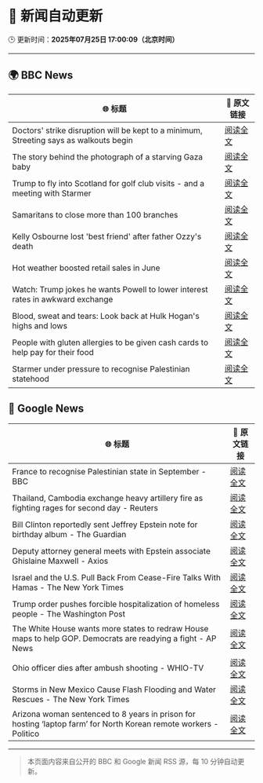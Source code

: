 # 🧠 新闻自动更新

🕒 更新时间：**2025年07月25日 17:00:09（北京时间）**

---

## 🌍 BBC News

| 🌐 标题 | 🔗 原文链接 |
|--------|-------------|
| Doctors' strike disruption will be kept to a minimum, Streeting says as walkouts begin | [阅读全文](https://www.bbc.com/news/articles/c0epel8gd49o) |
| The story behind the photograph of a starving Gaza baby | [阅读全文](https://www.bbc.com/news/videos/czryry57x4do) |
| Trump to fly into Scotland for golf club visits - and a meeting with Starmer | [阅读全文](https://www.bbc.com/news/articles/cg4r4z2gx2qo) |
| Samaritans to close more than 100 branches | [阅读全文](https://www.bbc.com/news/articles/cm2l23ylv46o) |
| Kelly Osbourne lost 'best friend' after father Ozzy's death | [阅读全文](https://www.bbc.com/news/articles/cy7n7e6g6x1o) |
| Hot weather boosted retail sales in June | [阅读全文](https://www.bbc.com/news/articles/c3353der4evo) |
| Watch: Trump jokes he wants Powell to lower interest rates in awkward exchange | [阅读全文](https://www.bbc.com/news/videos/crl0l0xxrxeo) |
| Blood, sweat and tears: Look back at Hulk Hogan's highs and lows | [阅读全文](https://www.bbc.com/news/articles/c80p0ynk754o) |
| People with gluten allergies to be given cash cards to help pay for their food | [阅读全文](https://www.bbc.com/news/articles/c0l4d3g4p2do) |
| Starmer under pressure to recognise Palestinian statehood | [阅读全文](https://www.bbc.com/news/articles/cly2yky91lpo) |

## 📰 Google News

| 🌐 标题 | 🔗 原文链接 |
|--------|-------------|
| France to recognise Palestinian state in September - BBC | [阅读全文](https://news.google.com/rss/articles/CBMiWkFVX3lxTE9YZFlMRU0ycEhNYkpmdG8xYmtGcU4wN1ZFRXJ0ZnlJWkVQWFZhc3lNUTA4WkRQbWtiaXhaVldPM0Ffb1NJZ2E2blk5ZndFdFk4ZWx2RmNua1Q3UdIBX0FVX3lxTE9PZXBGeDRJdkxDM3p1WTB3OWxKZE1KWWFzaHhqTGdIbWluODRaRUtQaWIyZlQ1S2ZkTVU4NTd5enotSEN0LVRJRzB4Nm84ejVMNmVKWXlSaTBPWFVNanNN?oc=5) |
| Thailand, Cambodia exchange heavy artillery fire as fighting rages for second day - Reuters | [阅读全文](https://news.google.com/rss/articles/CBMixwFBVV95cUxOaXpLb3FkdnVuSUh0aVBuSGNEemtPa21vWS1nV1B0bWJHR3JjakQtT1J1TVJ0a2toVk9xZXZQMHhVX25aLUh0RzhSd3Q0MWhLdDNtOTEtcVVXWjlEVDZ1RktKTEdqNi1vZktZTUlrbXF2X3dOWEs2ZWNtTjNTc1V1Nm9hUUNUY0ZoWXJHMlZiY0kwNElOcmJHQjk1OFpQdGx0ckh4Um5KNEZ5SFRIUGxmOGRrNDFjXzhWcGxRMXdOOWJVcFRWZWVz?oc=5) |
| Bill Clinton reportedly sent Jeffrey Epstein note for birthday album - The Guardian | [阅读全文](https://news.google.com/rss/articles/CBMipgFBVV95cUxOdGJWUFNjNHdfRmlEQl9kTXgxOXlfMGR4RFR2UTdvTkhZczliTXp0M1RGdlFNOVY3MEQ3WkI0Z3JMVVNaN28wd2lqQlVaX0hjVnZCZjZ3SXE4UDJYcWd3OVFqbzZtTklHQjljZGpxVmc2QnVhdFhjaW5fQU16ZVYwRzUtZllGdHdIZG1nOEpyWTRNaTNCN1E4N0hzZm13MUlHTlpiUjlR?oc=5) |
| Deputy attorney general meets with Epstein associate Ghislaine Maxwell - Axios | [阅读全文](https://news.google.com/rss/articles/CBMiakFVX3lxTE5WQjU1TzEyZ2I4MzliYlNmYm9wYjRmb3lodTlfbG51eXExa0VfdmNsblJSbzZfRWpHNWdPdUJiNmFpUU9QaE84TEZpUGljSlZfUzZ4X2Y0OWhrNzh2RF9zNDBHSVpyN3l4UXc?oc=5) |
| Israel and the U.S. Pull Back From Cease-Fire Talks With Hamas - The New York Times | [阅读全文](https://news.google.com/rss/articles/CBMifkFVX3lxTE9hZlhqMW1iRDZQQWpab1FRNGx0WWljcXBjbHQwYm43QzJIZnhRbE41QWNSWlVPaXZyU0Jid3Q1MWJkX0Fkd05idVl3Ul80UGVLenhxWjVVdEd5ZUlXZ3dSa195LV9GUzdYYkFqcUlLSUxERUxZamcwSU9jUEtzUQ?oc=5) |
| Trump order pushes forcible hospitalization of homeless people - The Washington Post | [阅读全文](https://news.google.com/rss/articles/CBMipgFBVV95cUxQZkJ0aTZMY0g5VkVYT2sxaHZETEpnUDlvdzBfNU9odFFSZXJHQ1R6RW1HNXp2NmFrcGhMbHBrU2lkYkVILVowaW53SngwVHZUcEQ5TVcyb0sxZFRxTXNpam5Idi04RHprUUlLQlQzMzhKN1BDcDNSYzY4dFdZdnlzNXZVaVpNb0Jad1dUSGxDYmZHQ2hFdzV6QUxFbHNxQzRhbUtzTUh3?oc=5) |
| The White House wants more states to redraw House maps to help GOP. Democrats are readying a fight - AP News | [阅读全文](https://news.google.com/rss/articles/CBMivAFBVV95cUxNREZSeFZyV24xTGRnaUxwUWRic1BKVk91bTFLYUxjSk41Qk1pQ2IwUlV6cXpYZWowdzY1d3U3VloyaTFCSXFpbE52ckFXVXpSeUphM2NKdGdpcWt5TnFIVWYxeExNclc3RG53eDZ4ZFZjOXNlV3lEcnRtSjlKOWJfMUk0bVp3YUlRQW02RFNGM19pb0U0WW1peUc2TTIzTUJzdl81WFlMNURIZWlXTjlnclpDS2ZSUUZXTkRiWg?oc=5) |
| Ohio officer dies after ambush shooting - WHIO-TV | [阅读全文](https://news.google.com/rss/articles/CBMioAFBVV95cUxQWFltTXNJbE1xcEJkelZIbGFMVnl1aWJISVJ3RkdUbDIxQlVHQi1TVzdGZ0hRNng3SWFoNFBDNG1NVmJFc1FOZ1NINkNwZ2ptcTFjb0IzX0N4S2FabWVyTl9uZUNQTEloa2R4a2NVM0lPMGtHTkwxdnJRRUxSVTRJdE9tWERXLWhwWUMwV0NsODctb3JhQVpMM0dsQVhUY3Rv0gG0AUFVX3lxTFBPbXVCc0tpRVpYVzZmcTcwYU9POEk0dXpLVGhHamFsUnlHRHZ4X1A2STF2OEs1clo4MWt5QWJkMnB5RVV6MkJzNDMxT1VQRlA5Z1Y5VTJkLU16N2EyaXJ5bFVRMEl2WDRhYjBFVmJkb3pQLUlfZnlvY09MLWJ5VWwxa1lmcWRUSXVmN3k5alhqVk96WmV3WUNpWnJVaGhmajRWRVhxN2JCUHMxYm55WXhwX2VjMg?oc=5) |
| Storms in New Mexico Cause Flash Flooding and Water Rescues - The New York Times | [阅读全文](https://news.google.com/rss/articles/CBMiekFVX3lxTE5JaHFqRmxOYy0zc0FSaGdQY2g2N0NJN3ZydnZ6SWFGMi0tSHo0T2ROc0I2TXFzWUtOV2xnMUlRaEFaMFlpTEVBVHBLTkFBeDNHbHNVUUxMYjVvQXlNUk1mRFR4MUY0Q25sMDFfTS1Yc0J4RnozUUZpOU5n?oc=5) |
| Arizona woman sentenced to 8 years in prison for hosting ‘laptop farm’ for North Korean remote workers - Politico | [阅读全文](https://news.google.com/rss/articles/CBMioAFBVV95cUxQcHItcThocFhLaHdKUVZSYkg5TmZmbFZCM3o3RXgxbHJZbzhCa2tEbVE4b0ljN0pVTHJKRUJyc3pjWWVhb29JSUQ0ZmxNNGdNaDk2TElVSVBCYmhhRjNtR19DZGJFeTdxTjF4cXJzX1U3TGJETnA2NzJlWUdiNHJtR0o3aVp0a2M2Q1BWZmpiSUFxQkhtekRaWk1kM0RhVDF1?oc=5) |

---
> 本页面内容来自公开的 BBC 和 Google 新闻 RSS 源，每 10 分钟自动更新。